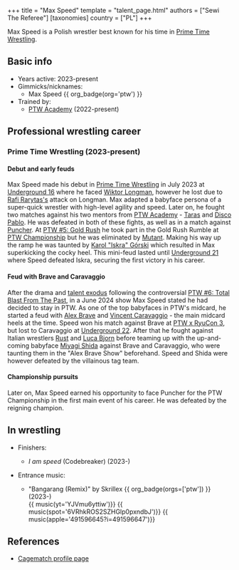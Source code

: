 +++
title = "Max Speed"
template = "talent_page.html"
authors = ["Sewi The Referee"]
[taxonomies]
country = ["PL"]
+++

Max Speed is a Polish wrestler best known for his time in [Prime Time Wrestling](@/o/ptw.md).

## Basic info

* Years active: 2023-present
* Gimmicks/nicknames:
  - Max Speed {{ org_badge(org='ptw') }}
* Trained by:
  - [PTW Academy](@/o/ptw-academy.md) (2022-present)
 
## Professional wrestling career

### Prime Time Wrestling (2023-present)

#### Debut and early feuds

Max Speed made his debut in [Prime Time Wrestling](@/o/ptw.md) in July 2023 at [Underground 16](@/e/ptw/2023-07-30-ptw-underground-16.md) where he faced [Wiktor Longman](@/w/wiktor-longman.md), however he lost due to [Rafi Rarytas's](@/w/rafi.md) attack on Longman. Max adapted a babyface persona of a super-quick wrestler with high-level agility and speed. Later on, he fought two matches against his two mentors from [PTW Academy](@/o/ptw-academy.md) - [Taras](@/w/taras.md) and [Disco Pablo](@/w/disco-pablo.md). He was defeated in both of these fights, as well as in a match against [Puncher](@/w/puncher.md). 
At [PTW #5: Gold Rush](@/e/ptw/2024-02-03-ptw-5-gold-rush.md) he took part in the Gold Rush Rumble at [PTW Championship](@/c/ptw-championship.md) but he was eliminated by [Mutant](@/w/mutant.md). Making his way up the ramp he was taunted by [Karol "Iskra" Górski](@/w/iskra.md) which resulted in Max superkicking the cocky heel. This mini-feud lasted until [Underground 21](@/e/ptw/2024-04-13-ptw-underground-21.md) where Speed defeated Iskra, securing the first victory in his career.

#### Feud with Brave and Caravaggio

After the drama and [talent exodus](@/a/ptw-exits.md) following the controversial [PTW #6: Total Blast From The Past](@/e/ptw/2024-05-11-ptw-6.md), in a June 2024 show Max Speed stated he had decided to stay in PTW. As one of the top babyfaces in PTW's midcard, he started a feud with [Alex Brave](@/w/alex-brave.md) and [Vincent Caravaggio](@/w/vincent-caravaggio.md) - the main midcard heels at the time. Speed won his match against Brave at [PTW x RyuCon 3](@/e/ptw/2024-07-07-ptw-x-ryucon.md), but lost to Caravaggio at [Underground 22](@/e/ptw/2024-08-25-ptw-underground-22.md). After that he fought against Italian wrestlers [Rust](@/w/rust.md) and [Luca Bjorn](@/w/luca-bjorn.md) before teaming up with the up-and-coming babyface [Miyagi Shida](@/w/miyagi-shida.md) against Brave and Caravaggio, who were taunting them in the "Alex Brave Show" beforehand. Speed and Shida were however defeated by the villainous tag team. 

#### Championship pursuits

Later on, Max Speed earned his opportunity to face Puncher for the PTW Championship in the first main event of his career. He was defeated by the reigning champion.

## In wrestling

* Finishers:
  - _I am speed_ (Codebreaker) (2023-)

* Entrance music:
  - "Bangarang (Remix)" by Skrillex
 {{ org_badge(orgs=['ptw']) }} (2023-) <br>
 {{ music(yt='YJVmu6yttiw')}}
 {{ music(spot='6VRhkROS2SZHGlp0pxndbJ')}}
 {{ music(apple='491596645?i=491596647')}}

## References

* [Cagematch profile page](https://www.cagematch.net/?id=2&nr=28366)
